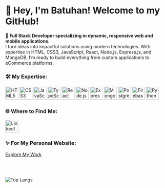 # 👋 Hey, I'm Batuhan! Welcome to my GitHub!
🚀 **Full Stack Developer specializing in dynamic, responsive web and mobile applications.** <br />
I turn ideas into impactful solutions using modern technologies. With expertise in HTML, CSS3, JavaScript, React, Node.js, Express.js, and MongoDB,
I’m ready to build everything from custom applications to eCommerce platforms.<br>

### 🛠️ My Expertise:<br />
<p align="left">
  <img src="https://cdn.jsdelivr.net/gh/devicons/devicon/icons/html5/html5-original.svg" width="40" height="40" alt="HTML5"/>
  <img src="https://cdn.jsdelivr.net/gh/devicons/devicon/icons/css3/css3-original.svg" width="40" height="40" alt="CSS3"/>
  <img src="https://cdn.jsdelivr.net/gh/devicons/devicon/icons/javascript/javascript-original.svg" width="40" height="40" alt="JavaScript"/>
  <img src="https://cdn.jsdelivr.net/gh/devicons/devicon/icons/typescript/typescript-original.svg" width="40" height="40" alt="TypeScript"/>
  <img src="https://cdn.jsdelivr.net/gh/devicons/devicon/icons/react/react-original.svg" width="40" height="40" alt="React"/>
  <img src="https://cdn.jsdelivr.net/gh/devicons/devicon/icons/nodejs/nodejs-original.svg" width="40" height="40" alt="Node.js"/>
  <img src="https://cdn.jsdelivr.net/gh/devicons/devicon/icons/express/express-original.svg" width="40" height="40" alt="Express"/>
  <img src="https://cdn.jsdelivr.net/gh/devicons/devicon/icons/mongodb/mongodb-original.svg" width="40" height="40" alt="MongoDB"/>
  <img src="https://cdn.jsdelivr.net/gh/devicons/devicon/icons/postgresql/postgresql-original.svg" width="40" height="40" alt="PostgreSQL"/>
  <img src="https://cdn.jsdelivr.net/gh/devicons/devicon/icons/firebase/firebase-plain.svg" width="40" height="40" alt="Firebase"/>
  <img src="https://cdn.jsdelivr.net/gh/devicons/devicon/icons/python/python-original.svg" width="40" height="40" alt="Python"/>
</p>


### 🌐 Where to Find Me:
<div align= "left">
  <div> 
  <a href="https://linkedin.com/in/fazli-batuhan-karatas" target="_blank">
    <img src="https://cdn.jsdelivr.net/gh/devicons/devicon/icons/linkedin/linkedin-original.svg" width="40" height="40" alt="LinkedIn" />
  </a>
  </div>

  ### ✨ For My Personal Website:
  [Explore My Work](https://batuhankaratas.dev)
  <!-- 
  <div> 
   <a href="https://batuhankaratas.dev" target="_blank">
    <img src="https://img.shields.io/badge/Click Here-FFFFFF?style=round-square&logo=internet-explorer&logoColor=white" height="40" alt="Portfolio Website" />
  </a>
  </div> -->
 
</div>
<br />
<br />

![Top Langs](https://github-readme-stats.vercel.app/api/top-langs/?username=batuhan-karatas&layout=compact&theme=default)
